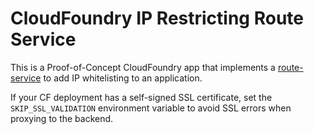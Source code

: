 # CloudFoundry IP Restricting Route Service

This is a Proof-of-Concept CloudFoundry app that implements a
[route-service](https://docs.cloudfoundry.org/services/route-services.html) to
add IP whitelisting to an application.

If your CF deployment has a self-signed SSL certificate, set the
`SKIP_SSL_VALIDATION` environment variable to avoid SSL errors when proxying to
the backend.
